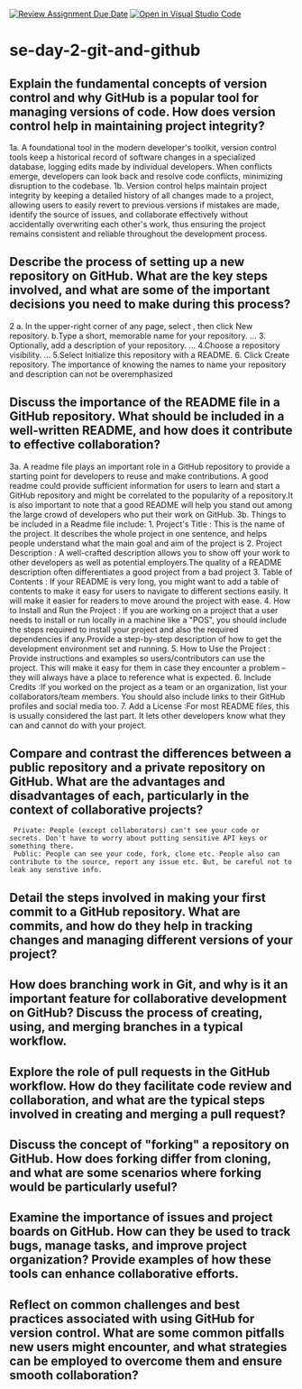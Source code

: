 [![Review Assignment Due Date](https://classroom.github.com/assets/deadline-readme-button-22041afd0340ce965d47ae6ef1cefeee28c7c493a6346c4f15d667ab976d596c.svg)](https://classroom.github.com/a/8wgCKhpZ)
[![Open in Visual Studio Code](https://classroom.github.com/assets/open-in-vscode-2e0aaae1b6195c2367325f4f02e2d04e9abb55f0b24a779b69b11b9e10269abc.svg)](https://classroom.github.com/online_ide?assignment_repo_id=15804434&assignment_repo_type=AssignmentRepo)
# se-day-2-git-and-github
## Explain the fundamental concepts of version control and why GitHub is a popular tool for managing versions of code. How does version control help in maintaining project integrity?
1a. A foundational tool in the modern developer's toolkit, version control tools keep a historical record of software changes in a specialized database, logging edits made by individual 
 developers. When conflicts emerge, developers can look back and resolve code conflicts, minimizing disruption to the codebase. 
1b. Version control helps maintain project integrity by keeping a detailed history of all changes made to a project, allowing users to easily revert to previous versions if mistakes are      made, identify the source of issues, and collaborate effectively without accidentally overwriting each other's work, thus ensuring the project remains consistent and reliable             throughout the development process.
## Describe the process of setting up a new repository on GitHub. What are the key steps involved, and what are some of the important decisions you need to make during this process?
2    a. In the upper-right corner of any page, select , then click New repository.
     b.Type a short, memorable name for your repository. ...
     3. Optionally, add a description of your repository. ...
     4.Choose a repository visibility. ...
     5.Select Initialize this repository with a README.
     6. Click Create repository.
The importance of knowing the names to name your repository and description can not be overemphasized

## Discuss the importance of the README file in a GitHub repository. What should be included in a well-written README, and how does it contribute to effective collaboration?
  3a. A readme file plays an important role in a GitHub repository to provide a starting point for developers to reuse and make contributions. A good readme could provide sufficient           information for users to learn and start a GitHub repository and might be correlated to the popularity of a repository.It is also important to note that a good README will help you        stand out among the large crowd of developers who put their work on GitHub.
   3b. Things to be included in a Readme file include:
        1. Project's Title : This is the name of the project. It describes the whole project in one sentence, and helps people understand what the main goal and aim of the project is
        2. Project Description : A well-crafted description allows you to show off your work to other developers as well as potential employers.The quality of a README description often 
           differentiates a good project from a bad project
        3. Table of Contents : If your README is very long, you might want to add a table of contents to make it easy for users to navigate to different sections easily. It will make it             easier for readers to move around the project with ease.
        4. How to Install and Run the Project : If you are working on a project that a user needs to install or run locally in a machine like a "POS", you should include the steps                   required to install your project and also the required dependencies if any.Provide a step-by-step description of how to get the development environment set and running.
        5. How to Use the Project : Provide instructions and examples so users/contributors can use the project. This will make it easy for them in case they encounter a problem – they 
            will always have a place to reference what is expected.
        6. Include Credits :If you worked on the project as a team or an organization, list your collaborators/team members. You should also include links to their GitHub profiles and 
            social media too.
        7. Add a License :For most README files, this is usually considered the last part. It lets other developers know what they can and cannot do with your project.
## Compare and contrast the differences between a public repository and a private repository on GitHub. What are the advantages and disadvantages of each, particularly in the context of collaborative projects?
     Private: People (except collaborators) can't see your code or secrets. Don't have to worry about putting sensitive API keys or something there.
     Public: People can see your code, fork, clone etc. People also can contribute to the source, report any issue etc. But, be careful not to leak any senstive info.
## Detail the steps involved in making your first commit to a GitHub repository. What are commits, and how do they help in tracking changes and managing different versions of your project?

## How does branching work in Git, and why is it an important feature for collaborative development on GitHub? Discuss the process of creating, using, and merging branches in a typical workflow.

## Explore the role of pull requests in the GitHub workflow. How do they facilitate code review and collaboration, and what are the typical steps involved in creating and merging a pull request?

## Discuss the concept of "forking" a repository on GitHub. How does forking differ from cloning, and what are some scenarios where forking would be particularly useful?

## Examine the importance of issues and project boards on GitHub. How can they be used to track bugs, manage tasks, and improve project organization? Provide examples of how these tools can enhance collaborative efforts.

## Reflect on common challenges and best practices associated with using GitHub for version control. What are some common pitfalls new users might encounter, and what strategies can be employed to overcome them and ensure smooth collaboration?
